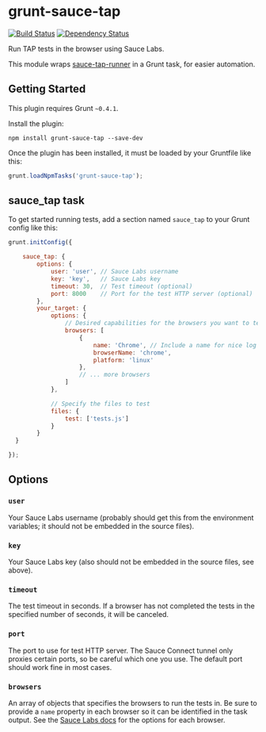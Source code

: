# grunt-sauce-tap

[![Build Status](https://travis-ci.org/conradz/grunt-sauce-tap.png?branch=master)](https://travis-ci.org/conradz/grunt-sauce-tap)
[![Dependency Status](https://gemnasium.com/conradz/grunt-sauce-tap.png)](https://gemnasium.com/conradz/grunt-sauce-tap)

Run TAP tests in the browser using Sauce Labs.

This module wraps [sauce-tap-runner](https://npmjs.org/package/sauce-tap-runner)
in a Grunt task, for easier automation.


## Getting Started

This plugin requires Grunt `~0.4.1`.

Install the plugin:

```shell
npm install grunt-sauce-tap --save-dev
```

Once the plugin has been installed, it must be loaded by your Gruntfile like
this:

```js
grunt.loadNpmTasks('grunt-sauce-tap');
```


## sauce_tap task

To get started running tests, add a section named `sauce_tap` to your Grunt
config like this:

```js
grunt.initConfig({

    sauce_tap: {
        options: {
            user: 'user', // Sauce Labs username
            key: 'key',   // Sauce Labs key
            timeout: 30,  // Test timeout (optional)
            port: 8000    // Port for the test HTTP server (optional)
        },
        your_target: {
            options: {
                // Desired capabilities for the browsers you want to test
                browsers: [
                    {
                        name: 'Chrome', // Include a name for nice log output
                        browserName: 'chrome',
                        platform: 'linux'
                    },
                    // ... more browsers
                ]
            },

            // Specify the files to test
            files: {
                test: ['tests.js']
            }
        }
  }

});
```


## Options

### `user`

Your Sauce Labs username (probably should get this from the environment
variables; it should not be embedded in the source files).

### `key`

Your Sauce Labs key (also should not be embedded in the source files, see
above).

### `timeout`

The test timeout in seconds. If a browser has not completed the tests in the
specified number of seconds, it will be canceled.

### `port`

The port to use for test HTTP server. The Sauce Connect tunnel only proxies
certain ports, so be careful which one you use. The default port should work
fine in most cases.

### `browsers`

An array of objects that specifies the browsers to run the tests in. Be sure to
provide a `name` property in each browser so it can be identified in the task
output. See the [Sauce Labs docs](https://saucelabs.com/docs/additional-config)
for the options for each browser.
